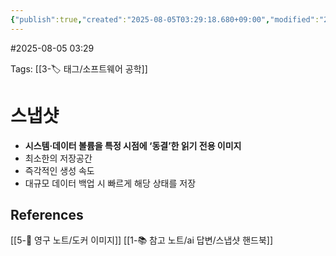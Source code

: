 ```yaml
---
{"publish":true,"created":"2025-08-05T03:29:18.680+09:00","modified":"2025-08-06T21:03:23.243+09:00","cssclasses":""}
---
```


#2025-08-05 03:29

Tags: [[3-🏷️ 태그/소프트웨어 공학]]

# 스냅샷
- **시스템·데이터 볼륨을 특정 시점에 ‘동결’한 읽기 전용 이미지**
- 최소한의 저장공간
- 즉각적인 생성 속도
- 대규모 데이터 백업 시 빠르게 해당 상태를 저장

## References
 [[5-💎 영구 노트/도커 이미지]]
 [[1-📚 참고 노트/ai 답변/스냅샷 핸드북]]